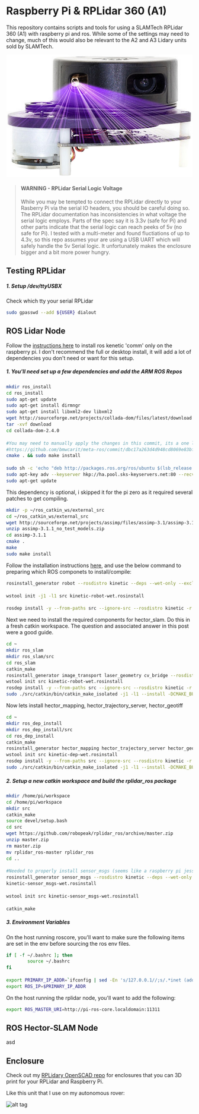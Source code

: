 # Raspberry Pi & RPLidar 360 (A1)

This repository contains scripts and tools for using a SLAMTech RPLidar 360 (A1) with raspberry pi and ros. While some of the settings may need to change, much of this would also be relevant to the A2 and A3 Lidary units sold by SLAMTech.

![alt tag](https://github.com/avirtuos/RPiLidar/blob/master/docs/img/rplidar-360-laser-scanner.jpg?raw=true)

 > #### WARNING - RPLidar Serial Logic Voltage
 >While you may be tempted to connect the RPLidar directly to your Rasberry Pi via the serial IO headers, you should be careful doing so. The RPLidar documentation has inconsistencies in what voltage the serial logic employs. Parts of the spec say it is 3.3v (safe for Pi) and other parts indicate that the serial logic can reach peeks of 5v (no safe for Pi). I tested with a multi-meter and found fluctiations of up to 4.3v, so this repo assumes your are using a USB UART which will safely handle the 5v Serial logic. It unfortunately makes the enclosure bigger and a bit more power hungry.

## Testing RPLidar

##### 1. Setup /dev/ttyUSBX


Check which tty your serial RPLidar 

```bash
sudo gpasswd --add ${USER} dialout
```





## ROS Lidar Node

Follow the <a href='http://wiki.ros.org/ROSberryPi/Installing%20ROS%20Kinetic%20on%20the%20Raspberry%20Pi'>instructions here</a> to install ros kenetic 'comm' only on the raspberry pi. I don't recommend the full or desktop install, it will add a lot of dependencies you don't need or want for this setup.

##### 1. You'll need set up a few dependencies and add the ARM ROS Repos


```bash
mkdir ros_install
cd ros_install
sudo apt-get update
sudo apt-get install dirmngr
sudo apt-get install libxml2-dev libxml2
wget http://sourceforge.net/projects/collada-dom/files/latest/download
tar -xvf download
cd collada-dom-2.4.0

#You may need to manually apply the changes in this commit, its a one line change. 
#https://github.com/bmwcarit/meta-ros/commit/dbc17a263d4d948cd8069e83bfa7b0a614ab7555
cmake . && sudo make install

sudo sh -c 'echo "deb http://packages.ros.org/ros/ubuntu $(lsb_release -sc) main" > /etc/apt/sources.list.d/ros-latest.list'
sudo apt-key adv --keyserver hkp://ha.pool.sks-keyservers.net:80 --recv-key 421C365BD9FF1F717815A3895523BAEEB01FA116
sudo apt-get update
```

This dependency is optional, i skipped it for the pi zero as it required several patches to get compiling.

```bash
mkdir -p ~/ros_catkin_ws/external_src
cd ~/ros_catkin_ws/external_src
wget http://sourceforge.net/projects/assimp/files/assimp-3.1/assimp-3.1.1_no_test_models.zip/download -O assimp-3.1.1_no_test_models.zip
unzip assimp-3.1.1_no_test_models.zip
cd assimp-3.1.1
cmake .
make
sudo make install
```

Follow the installation instructions <a href='http://wiki.ros.org/kinetic/Installation/Source'>here</a>, and use the below command to preparing which ROS componets to install/compile:

```bash
rosinstall_generator robot --rosdistro kinetic --deps --wet-only --exclude collada_parser collada_urdf --tar > kinetic-robot-wet.rosinstall

wstool init -j1 -l1 src kinetic-robot-wet.rosinstall

rosdep install -y --from-paths src --ignore-src --rosdistro kinetic -r --os=debian:jessie
```

Next we need to install the required components for hector_slam. Do this in a fresh catkin workspace. The question and associated answer in <a rhef='https://answers.ros.org/question/205853/how-to-add-cv_bridge-and-image_transport-package-to-compile-in-raspberry-pi/'>this post</a> were a good guide.

```bash
cd ~
mkdir ros_slam
mkdir ros_slam/src
cd ros_slam
catkin_make 
rosinstall_generator image_transport laser_geometry cv_bridge --rosdistro kinetic --deps --wet-only --tar > kinetic-robot-wet.rosinstall
wstool init src kinetic-robot-wet.rosinstall
rosdep install -y --from-paths src --ignore-src --rosdistro kinetic -r --os=debian:jessie
sudo ./src/catkin/bin/catkin_make_isolated -j1 -l1 --install -DCMAKE_BUILD_TYPE=Release --install-space /opt/ros/kinetic
```

Now lets install hector_mapping, hector_trajectory_server, hector_geotiff
```bash
cd ~
mkdir ros_dep_install
mkdir ros_dep_install/src
cd ros_dep_install
catkin_make 
rosinstall_generator hector_mapping hector_trajectory_server hector_geotiff --rosdistro kinetic --deps --wet-only --tar > kinetic-dep-wet.rosinstall
wstool init src kinetic-dep-wet.rosinstall
rosdep install -y --from-paths src --ignore-src --rosdistro kinetic -r --os=debian:jessie
sudo ./src/catkin/bin/catkin_make_isolated -j1 -l1 --install -DCMAKE_BUILD_TYPE=Release --install-space /opt/ros/kinetic
```


##### 2. Setup a new catkin workspace and build the rplidar_ros package

```bash
mkdir /home/pi/workspace
cd /home/pi/workspace
mkdir src
catkin_make
source devel/setup.bash
cd src
wget https://github.com/robopeak/rplidar_ros/archive/master.zip
unzip master.zip
rm master.zip
mv rplidar_ros-master rplidar_ros
cd ..

#Needed to properly install sensor_msgs (seems like a raspberry pi jessie specific issue)
rosinstall_generator sensor_msgs --rosdistro kinetic --deps --wet-only --tar > 
kinetic-sensor_msgs-wet.rosinstall

wstool init src kinetic-sensor_msgs-wet.rosinstall

catkin_make
```

##### 3. Environment Variables

On the host running roscore, you'll want to make sure the following items are set in the env before sourcing the ros env files.

```bash
if [ -f ~/.bashrc ]; then
        source ~/.bashrc
fi

export PRIMARY_IP_ADDR=`ifconfig | sed -En 's/127.0.0.1//;s/.*inet (addr:)?(([0-9]*\.){3}[0-9]*).*/\2/p'`
export ROS_IP=$PRIMARY_IP_ADDR
```

On the host running the rplidar node, you'll want to add the following:

```bash
export ROS_MASTER_URI=http://pi-ros-core.localdomain:11311
```


## ROS Hector-SLAM Node
asd

## Enclosure

Check out my <a href='https://github.com/avirtuos/openscad/tree/master/waveshare'>RPLidary OpenSCAD repo</a> for enclosures that you can 3D print for your RPLidar and Raspberry Pi.

Like this unit that I use on my autonomous rover:

![alt tag](https://github.com/avirtuos/openscad/blob/master/lidar/docs/img/lidar_case.png?raw=true)
